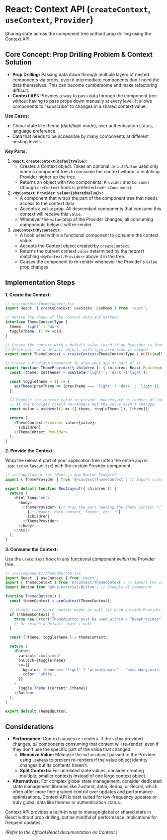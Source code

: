 # React: Context API (`createContext`, `useContext`, `Provider`)

Sharing state across the component tree without prop drilling using the Context API.

## Core Concept: Prop Drilling Problem & Context Solution

*   **Prop Drilling:** Passing data down through multiple layers of nested components via props, even if intermediate components don't need the data themselves. This can become cumbersome and make refactoring difficult.
*   **Context API:** Provides a way to pass data through the component tree without having to pass props down manually at every level. It allows components to "subscribe" to changes in a shared context value.

**Use Cases:**

*   Global state like theme (dark/light mode), user authentication status, language preference.
*   Data that needs to be accessible by many components at different nesting levels.

**Key Parts:**

1.  **`React.createContext(defaultValue)`:**
    *   Creates a Context object. Takes an optional `defaultValue` used only when a component tries to consume the context without a matching Provider higher up the tree.
    *   Returns an object with two components: `Provider` and `Consumer` (though `useContext` hook is preferred over `<Consumer>`).
2.  **`<MyContext.Provider value={sharedValue}>`:**
    *   A component that wraps the part of the component tree that needs access to the context data.
    *   Accepts a `value` prop. All descendant components that consume this context will receive this `value`.
    *   Whenever the `value` prop of the Provider changes, all consuming components below it will re-render.
3.  **`useContext(MyContext)`:**
    *   A hook used within a functional component to *consume* the context value.
    *   Accepts the Context object created by `createContext`.
    *   Returns the current context `value` determined by the *nearest* matching `<MyContext.Provider>` above it in the tree.
    *   Causes the component to re-render whenever the Provider's `value` prop changes.

## Implementation Steps

**1. Create the Context:**

```typescript
// src/context/ThemeContext.tsx
import React, { createContext, useState, useMemo } from 'react';

// Define the shape of the context data and methods
interface ThemeContextType {
  theme: 'light' | 'dark';
  toggleTheme: () => void;
}

// Create the context with a default value (used if no Provider is found)
// Often null or a default object, with type assertion if needed
export const ThemeContext = createContext<ThemeContextType | null>(null);

// Create a Provider component to wrap your app or part of it
export function ThemeProvider({ children }: { children: React.ReactNode }) {
  const [theme, setTheme] = useState<'light' | 'dark'>('light');

  const toggleTheme = () => {
    setTheme(prevTheme => (prevTheme === 'light' ? 'dark' : 'light'));
  };

  // Memoize the context value to prevent unnecessary re-renders of consumers
  // if the Provider itself re-renders but the value hasn't changed.
  const value = useMemo(() => ({ theme, toggleTheme }), [theme]);

  return (
    <ThemeContext.Provider value={value}>
      {children}
    </ThemeContext.Provider>
  );
}
```

**2. Provide the Context:**

Wrap the relevant part of your application tree (often the entire app in `_app.tsx` or `layout.tsx`) with the custom Provider component.

```typescript
// src/app/layout.tsx (Next.js App Router Example)
import { ThemeProvider } from '@/context/ThemeContext'; // Import custom provider

export default function RootLayout({ children }) {
  return (
    <html lang="en">
      <body>
        <ThemeProvider> {/* Wrap the part needing the theme context */}
          {/* Header, Main Content, Footer, etc. */}
          {children}
        </ThemeProvider>
      </body>
    </html>
  );
}
```

**3. Consume the Context:**

Use the `useContext` hook in any functional component *within* the Provider tree.

```typescript
// src/components/ThemedButton.tsx
import React, { useContext } from 'react';
import { ThemeContext } from '@/context/ThemeContext'; // Import the context object
import Button from '@mui/material/Button'; // Example UI component

function ThemedButton() {
  const themeContext = useContext(ThemeContext);

  // Handle case where context might be null (if used outside Provider)
  if (!themeContext) {
    throw new Error("ThemedButton must be used within a ThemeProvider");
    // Or return a default state / null
  }

  const { theme, toggleTheme } = themeContext;

  return (
    <Button
      variant="contained"
      onClick={toggleTheme}
      sx={{
        bgcolor: theme === 'light' ? 'primary.main' : 'secondary.main',
        color: 'white',
      }}
    >
      Toggle Theme (Current: {theme})
    </Button>
  );
}

export default ThemedButton;
```

## Considerations

*   **Performance:** Context causes re-renders. If the `value` provided changes, *all* components consuming that context will re-render, even if they don't use the specific part of the value that changed.
    *   **Memoize Value:** Memoize the `value` object passed to the Provider using `useMemo` to prevent re-renders if the value object identity changes but its contents haven't.
    *   **Split Contexts:** For unrelated state values, consider creating multiple, smaller contexts instead of one large context object.
*   **Alternatives:** For complex global state management, consider dedicated state management libraries like Zustand, Jotai, Redux, or Recoil, which often offer more fine-grained control over updates and performance optimizations. Context API is best suited for low-frequency updates or truly global data like themes or authentication status.

Context API provides a built-in way to manage global or shared state in React without prop drilling, but be mindful of performance implications for frequent updates.

*(Refer to the official React documentation on Context.)*